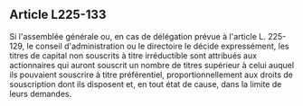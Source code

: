 Article L225-133
----
Si l'assemblée générale ou, en cas de délégation prévue à l'article L. 225-129,
le conseil d'administration ou le directoire le décide expressément, les titres
de capital non souscrits à titre irréductible sont attribués aux actionnaires
qui auront souscrit un nombre de titres supérieur à celui auquel ils pouvaient
souscrire à titre préférentiel, proportionnellement aux droits de souscription
dont ils disposent et, en tout état de cause, dans la limite de leurs demandes.
